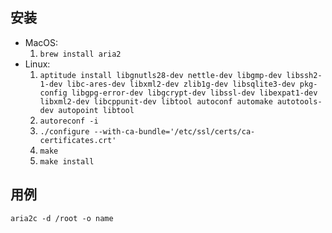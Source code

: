 ## 安装

- MacOS:
  1. `brew install aria2`
- Linux:
  1. `aptitude install libgnutls28-dev nettle-dev libgmp-dev libssh2-1-dev libc-ares-dev libxml2-dev zlib1g-dev libsqlite3-dev pkg-config libgpg-error-dev libgcrypt-dev libssl-dev libexpat1-dev libxml2-dev libcppunit-dev libtool autoconf automake autotools-dev autopoint libtool`
  2. `autoreconf -i`
  3. `./configure --with-ca-bundle='/etc/ssl/certs/ca-certificates.crt'`
  4. `make`
  5. `make install`

## 用例

`aria2c -d /root -o name`
